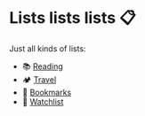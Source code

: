 # Lists lists lists 📋

Just all kinds of lists:

- 📚 [Reading](reading)
- 🏕️ [Travel](travel)
- 🔖 [Bookmarks](bookmarks)
- 🍿 [Watchlist](watchlist)
